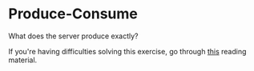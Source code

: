 # Produce-Consume

What does the server produce exactly?

If you're having difficulties solving this exercise, go through [this](../../../reading/sessions.md) reading material.
